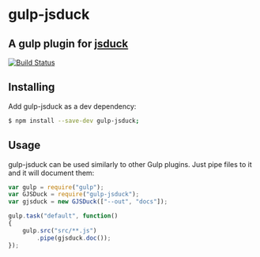 # gulp-jsduck
## A gulp plugin for [jsduck](https://github.com/senchalabs/jsduck)

[![Build Status](https://travis-ci.org/rwhogg/gulp-jsduck.svg?branch=master)](https://travis-ci.org/rwhogg/gulp-jsduck)

## Installing
Add gulp-jsduck as a dev dependency:
```bash
$ npm install --save-dev gulp-jsduck;
```

## Usage
gulp-jsduck can be used similarly to other Gulp plugins. Just pipe files to it and it will document them:
```js
var gulp = require("gulp");
var GJSDuck = require("gulp-jsduck");
var gjsduck = new GJSDuck(["--out", "docs"]);

gulp.task("default", function()
{
    gulp.src("src/**.js")
        .pipe(gjsduck.doc());
});
```
